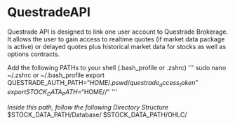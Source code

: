 # QuestradeAPI
Questrade API is designed to link one user account to Questrade Brokerage. 
It allows the user to gain access to realtime quotes (if market data package is active) or delayed quotes plus historical market data for stocks as well as options contracts.

Add the following PATHs to your shell (.bash_profile or .zshrc)
'''
sudo nano ~/.zshrc or ~/.bash_profile
export QUESTRADE_AUTH_PATH=“$HOME/.pswd/questrade_access_token”
export STOCK_DATA_PATH=“$HOME/<Location to Data Archive Folder>/"
'''

*Inside this path, follow the following Directory Structure*
$STOCK_DATA_PATH/Database/
$STOCK_DATA_PATH/OHLC/
